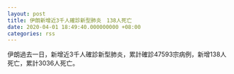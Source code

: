 ```yaml
---
layout: post
title: 伊朗新增近3千人確診新型肺炎　138人死亡
date: 2020-04-01 18:49:40.000000000 +08:00
categories: rss
---
```


伊朗過去一日，新增近3千人確診新型肺炎，累計確診47593宗病例，新增138人死亡，累計3036人死亡。
